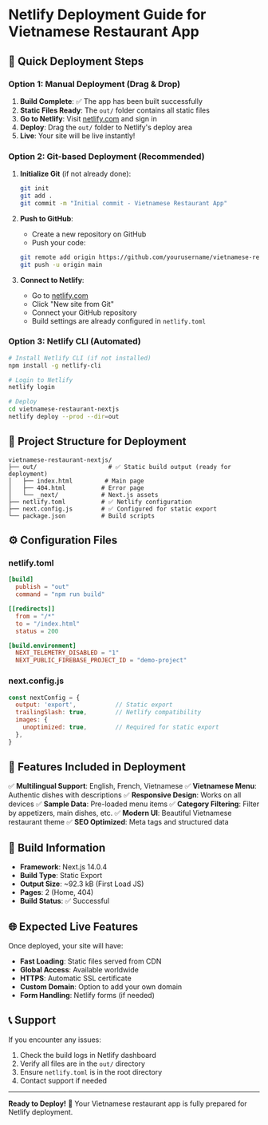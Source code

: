 # Netlify Deployment Guide for Vietnamese Restaurant App

## 🚀 Quick Deployment Steps

### Option 1: Manual Deployment (Drag & Drop)

1. **Build Complete**: ✅ The app has been built successfully
2. **Static Files Ready**: The `out/` folder contains all static files
3. **Go to Netlify**: Visit [netlify.com](https://netlify.com) and sign in
4. **Deploy**: Drag the `out/` folder to Netlify's deploy area
5. **Live**: Your site will be live instantly!

### Option 2: Git-based Deployment (Recommended)

1. **Initialize Git** (if not already done):
   ```bash
   git init
   git add .
   git commit -m "Initial commit - Vietnamese Restaurant App"
   ```

2. **Push to GitHub**:
   - Create a new repository on GitHub
   - Push your code:
   ```bash
   git remote add origin https://github.com/yourusername/vietnamese-restaurant.git
   git push -u origin main
   ```

3. **Connect to Netlify**:
   - Go to [netlify.com](https://netlify.com)
   - Click "New site from Git"
   - Connect your GitHub repository
   - Build settings are already configured in `netlify.toml`

### Option 3: Netlify CLI (Automated)

```bash
# Install Netlify CLI (if not installed)
npm install -g netlify-cli

# Login to Netlify
netlify login

# Deploy
cd vietnamese-restaurant-nextjs
netlify deploy --prod --dir=out
```

## 📁 Project Structure for Deployment

```
vietnamese-restaurant-nextjs/
├── out/                    # ✅ Static build output (ready for deployment)
│   ├── index.html         # Main page
│   ├── 404.html          # Error page
│   └── _next/            # Next.js assets
├── netlify.toml          # ✅ Netlify configuration
├── next.config.js        # ✅ Configured for static export
└── package.json          # Build scripts
```

## ⚙️ Configuration Files

### netlify.toml
```toml
[build]
  publish = "out"
  command = "npm run build"

[[redirects]]
  from = "/*"
  to = "/index.html"
  status = 200

[build.environment]
  NEXT_TELEMETRY_DISABLED = "1"
  NEXT_PUBLIC_FIREBASE_PROJECT_ID = "demo-project"
```

### next.config.js
```javascript
const nextConfig = {
  output: 'export',           // Static export
  trailingSlash: true,        // Netlify compatibility
  images: {
    unoptimized: true,        // Required for static export
  },
}
```

## 🌟 Features Included in Deployment

✅ **Multilingual Support**: English, French, Vietnamese
✅ **Vietnamese Menu**: Authentic dishes with descriptions
✅ **Responsive Design**: Works on all devices
✅ **Sample Data**: Pre-loaded menu items
✅ **Category Filtering**: Filter by appetizers, main dishes, etc.
✅ **Modern UI**: Beautiful Vietnamese restaurant theme
✅ **SEO Optimized**: Meta tags and structured data

## 🔧 Build Information

- **Framework**: Next.js 14.0.4
- **Build Type**: Static Export
- **Output Size**: ~92.3 kB (First Load JS)
- **Pages**: 2 (Home, 404)
- **Build Status**: ✅ Successful

## 🌐 Expected Live Features

Once deployed, your site will have:
- **Fast Loading**: Static files served from CDN
- **Global Access**: Available worldwide
- **HTTPS**: Automatic SSL certificate
- **Custom Domain**: Option to add your own domain
- **Form Handling**: Netlify forms (if needed)

## 📞 Support

If you encounter any issues:
1. Check the build logs in Netlify dashboard
2. Verify all files are in the `out/` directory
3. Ensure `netlify.toml` is in the root directory
4. Contact support if needed

---

**Ready to Deploy!** 🚀 Your Vietnamese restaurant app is fully prepared for Netlify deployment.
